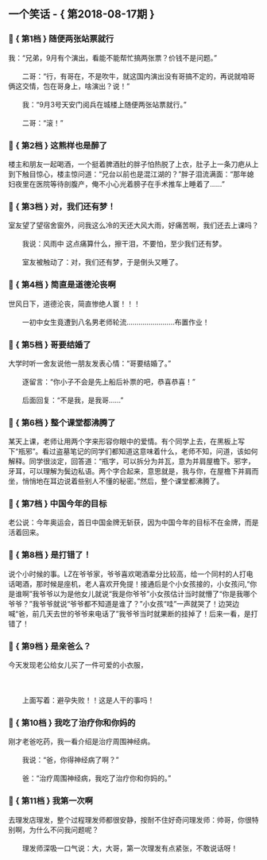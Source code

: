 ## 一个笑话 - { 第2018-08-17期 }
</hr>

### :jack_o_lantern: { 第1档 } 随便两张站票就行
我：“兄弟，9月有个演出，看能不能帮忙搞两张票？价钱不是问题。”<br/><br/>　　二哥：“行，有哥在，不是吹牛，就这国内演出没有哥搞不定的，再说就咱哥俩这交情，包在哥身上，啥演出？说！”<br/><br/>　　我：“9月3号天安门阅兵在城楼上随便两张站票就行。”<br/><br/>　　二哥：“滚！”


### :jack_o_lantern: { 第2档 } 这熊样也是醉了
楼主和朋友一起喝酒，一个挺着脾酒肚的胖子怕热脱了上衣，肚子上一条刀疤从上到下触目惊心，楼主惊问道：“兄台以前也是混江湖的？”胖子泪流满面：“那年媳妇夜里在医院等待剖腹产，俺不小心光着膀子在手术推车上睡着了……”


### :jack_o_lantern: { 第3档 } 对，我们还有梦！
室友望了望宿舍窗外，问我这么冷的天还大风大雨，好痛苦啊，我们还去上课吗？<br/><br/>　　我说：风雨中 这点痛算什么，擦干泪，不要怕，至少我们还有梦。<br/><br/>　　室友被触动了：对，我们还有梦，于是倒头又睡了。


### :jack_o_lantern: { 第4档 } 简直是道德沦丧啊
世风日下，道德沦丧，简直惨绝人寰！！！<br/><br/>　　一初中女生竟遭到八名男老师轮流……………………布置作业！


### :jack_o_lantern: { 第5档 } 哥要结婚了
大学时听一舍友说他一朋友发表心情：“哥要结婚了。”<br/><br/>　　逐留言：“你小子不会是先上船后补票的吧，恭喜恭喜！”<br/><br/>　　后面回复：“不是我，是我哥……”


### :jack_o_lantern: { 第6档 } 整个课堂都沸腾了
某天上课，老师让用两个字来形容你眼中的爱情。有个同学上去，在黑板上写下“瓶邪”。看过盗墓笔记的同学们都知道这意味着什么，老师不知，问道，该如何解释。同学很淡定，回答道：“瓶字，可以拆分为并瓦，意为并肩屋檐下。邪字，牙耳，可以理解为鬓边私语。两个字合起来，意思就是，我与你，在屋檐下并肩而坐，悄悄地在耳边说着些别人不懂的秘密。”然后，整个课堂都沸腾了。


### :jack_o_lantern: { 第7档 } 中国今年的目标
老公说：今年奥运会，首日中国金牌无斩获，因为中国今年的目标不在金牌，而是活着回来。


### :jack_o_lantern: { 第8档 } 是打错了！
说个小时候的事。LZ在爷爷家，爷爷喜欢喝酒辈分比较高，给一个同村的人打电话喝酒，那时候是座机，老人喜欢开免提！接通后是个小女孩接的，小女孩问,“你是谁啊”我爷爷以为是他女儿就说“我是你爷爷”小女孩估计当时就懵了“你是我哪个爷爷？”我爷爷就说“爷爷都不知道是谁了？”小女孩“哇”一声就哭了！边哭边喊“爸，前几天去世的爷爷来电话了”我爷爷当时就果断的挂掉了！后来一看，是打错了！


### :jack_o_lantern: { 第9档 } 是亲爸么？
今天发现老公给女儿买了一件可爱的小衣服，<br/><br/><br/><br/>　　上面写着：避孕失败！！这是人干的事吗！


### :jack_o_lantern: { 第10档 } 我吃了治疗你和你妈的
刚才老爸吃药，我一看介绍是治疗周围神经病。<br/><br/>　　我说：“爸，你得神经病了啊？”<br/><br/>　　爸：“治疗周围神经病，我吃了治疗你和你妈的。”


### :jack_o_lantern: { 第11档 } 我第一次啊
去理发店理发，整个过程理发师都很安静，按耐不住好奇问理发师：帅哥，你很特别啊，为什么不问我问题呢？<br/><br/>　　理发师深吸一口气说：大，大哥，第一次理发有点紧张，不敢说话呀！

